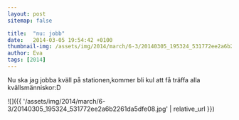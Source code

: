 ```yaml
---
layout: post
sitemap: false

title:  "nu: jobb"
date:   2014-03-05 19:54:42 +0100
thumbnail-img: /assets/img/2014/march/6-3/20140305_195324_531772ee2a6b2261da5dfe08.jpg
author: Eva
tags: [2014]
---
```


Nu ska jag jobba kväll på stationen,kommer bli kul att få träffa alla kvällsmänniskor:D

![]({{ '/assets/img/2014/march/6-3/20140305_195324_531772ee2a6b2261da5dfe08.jpg'  | relative_url }})

